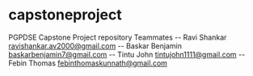 # capstoneproject

PGPDSE Capstone Project repository
Teammates
-- Ravi Shankar ravishankar.av2000@gmail.com
-- Baskar Benjamin 	baskarbenjamin7@gmail.com
-- Tintu John tintujohn1111@gmail.com
--  Febin Thomas febinthomaskunnath@gmail.com